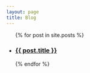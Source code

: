 ```yaml
---
layout: page
title: Blog
---
```

<ul>
  {% for post in site.posts %}
    <li>
      <h3><a href=".{{ post.url }}">{{ post.title }}</a></h3>
    </li>
  {% endfor %}
</ul>